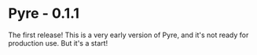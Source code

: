 # Pyre - 0.1.1

The first release! This is a very early version of Pyre, and it's not ready for production use. But it's a start!
